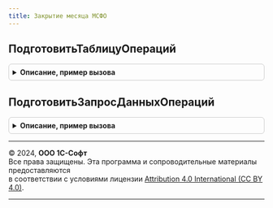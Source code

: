 ```yaml
---
title: Закрытие месяца МСФО
---
```



## ПодготовитьТаблицуОпераций
<details style="margin: 1em 0; padding: 0.5em; border: 1px solid #ccc; border-radius: 6px;">

<summary style="font-weight: bold; cursor: pointer;">Описание, пример вызова</summary>

```bsl

Процедура ПодготовитьТаблицуОпераций(ТаблицаОпераций, КэшируемыеЗначения, Организация) Экспорт
```

Пример вызова
```bsl
ЗакрытиеМесяцаМСФО.ПодготовитьТаблицуОпераций(ТаблицаОпераций, КэшируемыеЗначения, Организация) 
```
</details>

## ПодготовитьЗапросДанныхОпераций
<details style="margin: 1em 0; padding: 0.5em; border: 1px solid #ccc; border-radius: 6px;">

<summary style="font-weight: bold; cursor: pointer;">Описание, пример вызова</summary>

```bsl

Функция ПодготовитьЗапросДанныхОпераций(ТаблицаОпераций, ОтборыЗапроса) Экспорт
```

Пример вызова
```bsl
Результат = ЗакрытиеМесяцаМСФО.ПодготовитьЗапросДанныхОпераций(ТаблицаОпераций, ОтборыЗапроса) 
```
</details>

---

© 2024, **ООО 1С-Софт**  
Все права защищены. Эта программа и сопроводительные материалы предоставляются  
в соответствии с условиями лицензии [Attribution 4.0 International (CC BY 4.0)](https://creativecommons.org/licenses/by/4.0/legalcode).

---
